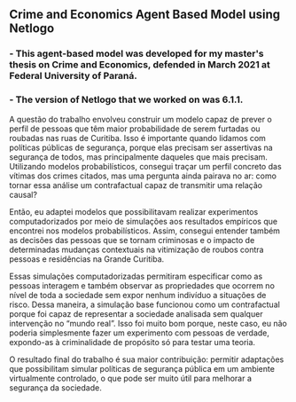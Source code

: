## Crime and Economics Agent Based Model using Netlogo 
### - This agent-based model was developed for my master's thesis on Crime and Economics, defended in March 2021 at Federal University of Paraná.
### - The version of Netlogo that we worked on was 6.1.1.



A questão do trabalho envolveu construir um modelo capaz de prever o perfil de pessoas que têm maior probabilidade de serem furtadas ou roubadas nas ruas de Curitiba. Isso é importante quando lidamos com políticas públicas de segurança, porque elas precisam ser assertivas na segurança de todos, mas principalmente daqueles que mais precisam.  Utilizando modelos probabilísticos, consegui traçar um perfil concreto das vítimas dos crimes citados, mas uma pergunta ainda pairava no ar: como tornar essa análise um contrafactual capaz de transmitir uma relação causal?  
 
Então, eu adaptei modelos que possibilitavam realizar experimentos computadorizados por meio de simulações aos resultados empíricos que encontrei nos modelos probabilísticos. Assim, consegui entender também as decisões das pessoas que se tornam criminosas e o impacto de determinadas mudanças contextuais na vitimização de roubos contra pessoas e residências na Grande Curitiba.  
 
Essas simulações computadorizadas permitiram especificar como as pessoas interagem e também observar as propriedades que ocorrem no nível de toda a sociedade sem expor nenhum indivíduo a situações de risco. Dessa maneira, a simulação base funcionou como um contrafactual porque foi capaz de representar a sociedade analisada sem qualquer intervenção no “mundo real”. Isso foi muito bom porque, neste caso, eu não poderia simplesmente fazer um experimento com pessoas de verdade, expondo-as à criminalidade de propósito só para testar uma teoria. 
 
O resultado final do trabalho é sua maior contribuição: permitir adaptações que possibilitam simular políticas de segurança pública em um ambiente virtualmente controlado, o que pode ser muito útil para melhorar a segurança da sociedade.
